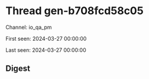 # Thread gen-b708fcd58c05
Channel: io_qa_pm

First seen: 2024-03-27 00:00:00

Last seen: 2024-03-27 00:00:00

## Digest


